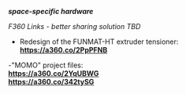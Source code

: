 
***space-specific hardware***

*F360 Links - better sharing solution TBD*    
  
- Redesign of the FUNMAT-HT extruder tensioner:   
**https://a360.co/2PpPFNB**
     
-"MOMO" project files:  
**https://a360.co/2YqUBWG**    
**https://a360.co/342tySG**
